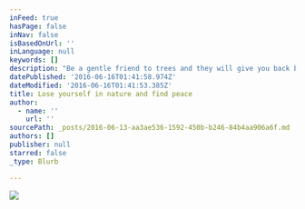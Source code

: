 ```yaml
---
inFeed: true
hasPage: false
inNav: false
isBasedOnUrl: ''
inLanguage: null
keywords: []
description: "Be a gentle friend to trees and they will give you back beauty, \_\_\_\_ cool and fragrant shade, and many birds, singing."
datePublished: '2016-06-16T01:41:58.974Z'
dateModified: '2016-06-16T01:41:53.385Z'
title: Lose yourself in nature and find peace
author:
  - name: ''
    url: ''
sourcePath: _posts/2016-06-13-aa3ae536-1592-450b-b246-84b4aa906a6f.md
authors: []
publisher: null
starred: false
_type: Blurb

---
```

![](https://the-grid-user-content.s3-us-west-2.amazonaws.com/1910816f-1c9c-42de-9f4d-e0ff44d2815e.jpg)